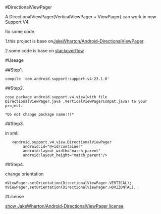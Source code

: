#DirectionalViewPager

A DirectionalViewPager(VerticalViewPager + ViewPager) can work in new Support V4.

fix some code.

1.this project is base on[JakeWharton/Android-DirectionalViewPager](https://github.com/JakeWharton/Android-DirectionalViewPager).

2.some code is base on [stackoverflow](http://stackoverflow.com/questions/10720276/error-including-android-directionalviewpager-jar-in-eclipse/14268702#14268702)



#Useage

##Step1.

    compile 'com.android.support:support-v4:23.1.0'

##Step2.

    copy package android.support.v4.view(with file DirectionalViewPager.java ,VerticalViewPagerCompat.java) to your project.
    
    *Do not change package name!!!*

##Step3.

in xml:

       <android.support.v4.view.DirectionalViewPager
            android:id="@+id/container"
            android:layout_width="match_parent"
            android:layout_height="match_parent"/>
            
##Step4.

change orientation

    mViewPager.setOrientation(DirectionalViewPager.VERTICAL);
    mViewPager.setOrientation(DirectionalViewPager.HORIZONTAL);
    
#License

[show JakeWharton/Android-DirectionalViewPager license](https://github.com/JakeWharton/Android-DirectionalViewPager)